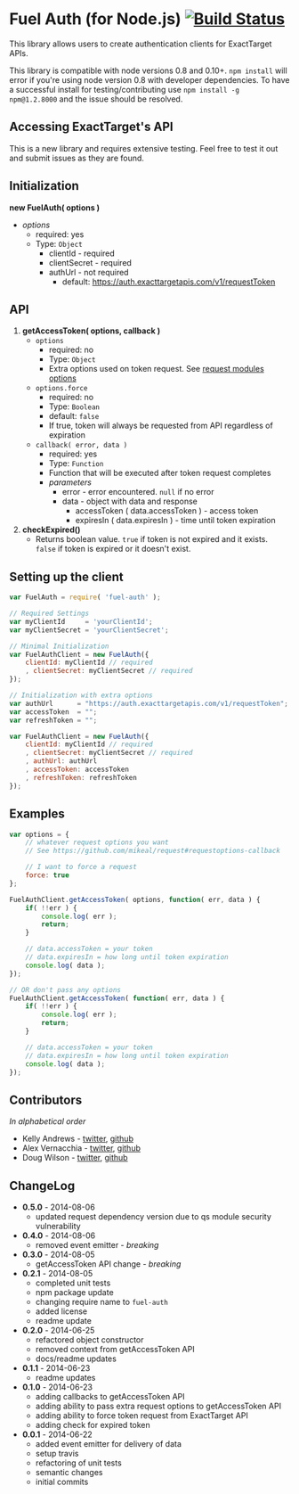 Fuel Auth (for Node.js) [![Build Status](https://travis-ci.org/ExactTarget/Fuel-Node-Auth.svg)](https://travis-ci.org/ExactTarget/Fuel-Node-Auth)
=============

This library allows users to create authentication clients for ExactTarget APIs. 

<!-- Use our [REST][1] and [SOAP][2] clients to interact with these APIs at a low-level. -->

This library is compatible with node versions 0.8 and 0.10+. `npm install` will error if you're using node version 0.8 with developer dependencies. To have a successful install for testing/contributing use `npm install -g npm@1.2.8000` and the issue should be resolved.

## Accessing ExactTarget's API

<!--
Making requests to our API should be done using our [REST][1] and [SOAP][2] clients.
-->

This is a new library and requires extensive testing. Feel free to test it out and submit issues as they are found.

## Initialization
**new FuelAuth( options )**
* *options*
	* required: yes
	* Type: `Object`
		* clientId - required
		* clientSecret - required
		* authUrl - not required
			* default: https://auth.exacttargetapis.com/v1/requestToken

## API

1. **getAccessToken( options, callback )**
	* `options`
		* required: no
		* Type: `Object`
		* Extra options used on token request. See [request modules options][3]
	* `options.force`
		* required: no
		* Type: `Boolean`
		* default: `false`
		* If true, token will always be requested from API regardless of expiration
	* `callback( error, data )`
		* required: yes
		* Type: `Function`  
		* Function that will be executed after token request completes
		* *parameters*
			* error - error encountered. `null` if no error
			* data - object with data and response
				* accessToken ( data.accessToken ) - access token
				* expiresIn ( data.expiresIn ) - time until token expiration
2. **checkExpired()**
	* Returns boolean value. `true` if token is not expired and it exists. `false` if token is expired or it doesn't exist.

## Setting up the client

```js
var FuelAuth = require( 'fuel-auth' );

// Required Settings
var myClientId     = 'yourClientId';
var myClientSecret = 'yourClientSecret';

// Minimal Initialization
var FuelAuthClient = new FuelAuth({
	clientId: myClientId // required
	, clientSecret: myClientSecret // required
});

// Initialization with extra options
var authUrl      = "https://auth.exacttargetapis.com/v1/requestToken"; //this is the default
var accessToken  = "";
var refreshToken = "";

var FuelAuthClient = new FuelAuth({
	clientId: myClientId // required
	, clientSecret: myClientSecret // required
	, authUrl: authUrl
	, accessToken: accessToken
	, refreshToken: refreshToken
});
```
## Examples

```js
var options = {
	// whatever request options you want
	// See https://github.com/mikeal/request#requestoptions-callback

	// I want to force a request
	force: true
};

FuelAuthClient.getAccessToken( options, function( err, data ) {
	if( !!err ) {
		console.log( err );
		return;
	}

	// data.accessToken = your token
	// data.expiresIn = how long until token expiration
	console.log( data );
});

// OR don't pass any options
FuelAuthClient.getAccessToken( function( err, data ) {
	if( !!err ) {
		console.log( err );
		return;
	}

	// data.accessToken = your token
	// data.expiresIn = how long until token expiration
	console.log( data );
});
```
## Contributors

*In alphabetical order*

* Kelly Andrews - [twitter](https://twitter.com/kellyjandrews), [github](https://github.com/kellyjandrews)
* Alex Vernacchia - [twitter](https://twitter.com/vernacchia), [github](https://github.com/vernak2539)
* Doug Wilson - [twitter](https://twitter.com/blipsofadoug), [github](https://github.com/dougwilson)

## ChangeLog
* **0.5.0** - 2014-08-06
    * updated request dependency version due to qs module security vulnerability
* **0.4.0** - 2014-08-06
    * removed event emitter - *breaking*
* **0.3.0** - 2014-08-05
    * getAccessToken API change - *breaking*
* **0.2.1** - 2014-08-05
    * completed unit tests
    * npm package update
    * changing require name to `fuel-auth`
    * added license
    * readme update
* **0.2.0** - 2014-06-25
    * refactored object constructor
    * removed context from getAccessToken API
    * docs/readme updates
* **0.1.1** - 2014-06-23
    * readme updates
* **0.1.0** - 2014-06-23
    * adding callbacks to getAccessToken API
	* adding ability to pass extra request options to getAccessToken API
	* adding ability to force token request from ExactTarget API
	* adding check for expired token
* **0.0.1** - 2014-06-22
    * added event emitter for delivery of data
	* setup travis
	* refactoring of unit tests
	* semantic changes
	* initial commits

[1]: https://github.com/ExactTarget/Fuel-Node-REST
[2]: https://github.com/ExactTarget/Fuel-Node-SOAP
[3]: https://github.com/mikeal/request#requestoptions-callback
